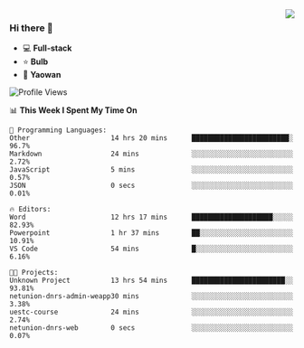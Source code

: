 <img  align="right" src="https://github-readme-stats.vercel.app/api?username=LolipopJ&show_icons=true&count_private=true&hide_title=true&include_all_commits=true&theme=vue">

### Hi there 👋

- :computer: **Full-stack**
- :star: **Bulb**
- :pill: **Yaowan**

<!--START_SECTION:waka-->
![Profile Views](http://img.shields.io/badge/Profile%20Views-10-blue)

📊 **This Week I Spent My Time On** 

```text
💬 Programming Languages: 
Other                    14 hrs 20 mins      ████████████████████████░   96.7% 
Markdown                 24 mins             ░░░░░░░░░░░░░░░░░░░░░░░░░   2.72% 
JavaScript               5 mins              ░░░░░░░░░░░░░░░░░░░░░░░░░   0.57% 
JSON                     0 secs              ░░░░░░░░░░░░░░░░░░░░░░░░░   0.01%

🔥 Editors: 
Word                     12 hrs 17 mins      ████████████████████░░░░░   82.93% 
Powerpoint               1 hr 37 mins        ██░░░░░░░░░░░░░░░░░░░░░░░   10.91% 
VS Code                  54 mins             █░░░░░░░░░░░░░░░░░░░░░░░░   6.16%

🐱‍💻 Projects: 
Unknown Project          13 hrs 54 mins      ███████████████████████░░   93.81% 
netunion-dnrs-admin-weapp30 mins             ░░░░░░░░░░░░░░░░░░░░░░░░░   3.38% 
uestc-course             24 mins             ░░░░░░░░░░░░░░░░░░░░░░░░░   2.74% 
netunion-dnrs-web        0 secs              ░░░░░░░░░░░░░░░░░░░░░░░░░   0.07%

```


<!--END_SECTION:waka-->
